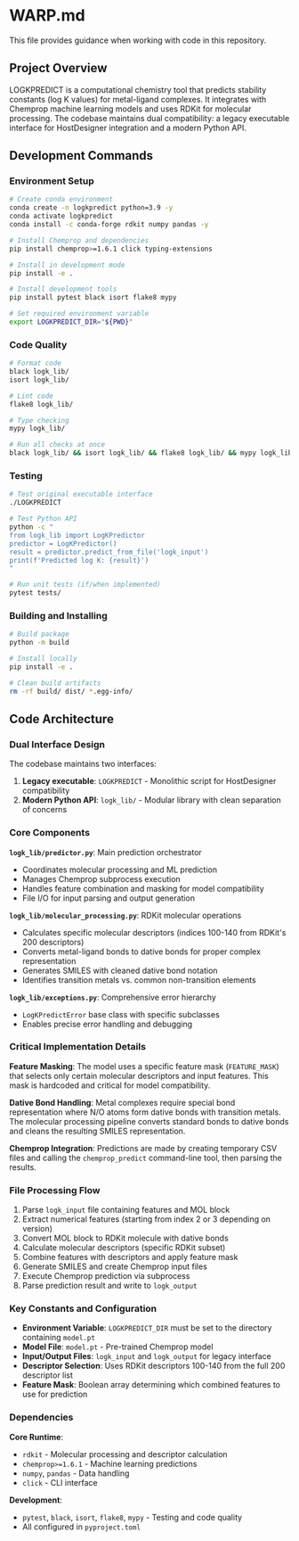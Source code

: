 # WARP.md

This file provides guidance when working with code in this repository.

## Project Overview

LOGKPREDICT is a computational chemistry tool that predicts stability constants (log K values) for metal-ligand complexes. It integrates with Chemprop machine learning models and uses RDKit for molecular processing. The codebase maintains dual compatibility: a legacy executable interface for HostDesigner integration and a modern Python API.

## Development Commands

### Environment Setup

```bash
# Create conda environment
conda create -n logkpredict python=3.9 -y
conda activate logkpredict
conda install -c conda-forge rdkit numpy pandas -y

# Install Chemprop and dependencies
pip install chemprop>=1.6.1 click typing-extensions

# Install in development mode
pip install -e .

# Install development tools
pip install pytest black isort flake8 mypy

# Set required environment variable
export LOGKPREDICT_DIR="${PWD}"
```

### Code Quality

```bash
# Format code
black logk_lib/
isort logk_lib/

# Lint code
flake8 logk_lib/

# Type checking
mypy logk_lib/

# Run all checks at once
black logk_lib/ && isort logk_lib/ && flake8 logk_lib/ && mypy logk_lib/
```

### Testing

```bash
# Test original executable interface
./LOGKPREDICT

# Test Python API
python -c "
from logk_lib import LogKPredictor
predictor = LogKPredictor()
result = predictor.predict_from_file('logk_input')
print(f'Predicted log K: {result}')
"

# Run unit tests (if/when implemented)
pytest tests/
```

### Building and Installing

```bash
# Build package
python -m build

# Install locally
pip install -e .

# Clean build artifacts
rm -rf build/ dist/ *.egg-info/
```

## Code Architecture

### Dual Interface Design

The codebase maintains two interfaces:

1. **Legacy executable**: `LOGKPREDICT` - Monolithic script for HostDesigner compatibility
2. **Modern Python API**: `logk_lib/` - Modular library with clean separation of concerns

### Core Components

**`logk_lib/predictor.py`**: Main prediction orchestrator
- Coordinates molecular processing and ML prediction
- Manages Chemprop subprocess execution
- Handles feature combination and masking for model compatibility
- File I/O for input parsing and output generation

**`logk_lib/molecular_processing.py`**: RDKit molecular operations
- Calculates specific molecular descriptors (indices 100-140 from RDKit's 200 descriptors)
- Converts metal-ligand bonds to dative bonds for proper complex representation
- Generates SMILES with cleaned dative bond notation
- Identifies transition metals vs. common non-transition elements

**`logk_lib/exceptions.py`**: Comprehensive error hierarchy
- `LogKPredictError` base class with specific subclasses
- Enables precise error handling and debugging

### Critical Implementation Details

**Feature Masking**: The model uses a specific feature mask (`FEATURE_MASK`) that selects only certain molecular descriptors and input features. This mask is hardcoded and critical for model compatibility.

**Dative Bond Handling**: Metal complexes require special bond representation where N/O atoms form dative bonds with transition metals. The molecular processing pipeline converts standard bonds to dative bonds and cleans the resulting SMILES representation.

**Chemprop Integration**: Predictions are made by creating temporary CSV files and calling the `chemprop_predict` command-line tool, then parsing the results.

### File Processing Flow

1. Parse `logk_input` file containing features and MOL block
2. Extract numerical features (starting from index 2 or 3 depending on version)
3. Convert MOL block to RDKit molecule with dative bonds
4. Calculate molecular descriptors (specific RDKit subset)
5. Combine features with descriptors and apply feature mask
6. Generate SMILES and create Chemprop input files
7. Execute Chemprop prediction via subprocess
8. Parse prediction result and write to `logk_output`

### Key Constants and Configuration

- **Environment Variable**: `LOGKPREDICT_DIR` must be set to the directory containing `model.pt`
- **Model File**: `model.pt` - Pre-trained Chemprop model
- **Input/Output Files**: `logk_input` and `logk_output` for legacy interface
- **Descriptor Selection**: Uses RDKit descriptors 100-140 from the full 200 descriptor list
- **Feature Mask**: Boolean array determining which combined features to use for prediction

### Dependencies

**Core Runtime**:
- `rdkit` - Molecular processing and descriptor calculation
- `chemprop>=1.6.1` - Machine learning predictions
- `numpy`, `pandas` - Data handling
- `click` - CLI interface

**Development**:
- `pytest`, `black`, `isort`, `flake8`, `mypy` - Testing and code quality
- All configured in `pyproject.toml`